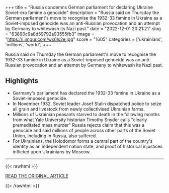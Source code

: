 +++
title = "Russia condemns German parliament for declaring Ukraine Soviet-era famine a genocide"
description = "Russia said on Thursday the German parliament's move to recognise the 1932-33 famine in Ukraine as a Soviet-imposed genocide was an anti-Russian provocation and an attempt by Germany to whitewash its Nazi past."
date = "2022-12-01 20:21:21"
slug = "63890c9a8d59792a93555fb3"
image = "https://i.imgur.com/wx6ls2e.jpg"
score = "1605"
categories = ['ukrainians', 'millions', 'world']
+++

Russia said on Thursday the German parliament's move to recognise the 1932-33 famine in Ukraine as a Soviet-imposed genocide was an anti-Russian provocation and an attempt by Germany to whitewash its Nazi past.

## Highlights

- Germany's parliament has declared the 1932-33 famine in Ukraine as a Soviet-imposed genocide.
- In November 1932, Soviet leader Josef Stalin dispatched police to seize all grain and livestock from newly collectivised Ukrainian farms.
- Millions of Ukrainian peasants starved to death in the following months from what Yale University historian Timothy Snyder calls "clearly premeditated mass murder" Russia rejects claim that this was a genocide and said millions of people across other parts of the Soviet Union, including in Russia, also suffered.
- For Ukrainians, the Holodomor forms a central part of the country's identity as an independent nation state, and proof of historical injustices inflicted upon Ukrainians by Moscow.

---

{{< rawhtml >}}
  <p class="article-category">
    <a target="_blank" href="https://www.reuters.com/world/europe/russia-condemns-german-parliament-declaring-ukraine-soviet-era-famine-genocide-2022-12-01/">READ THE ORIGINAL ARTICLE</a>
  </p>
{{< /rawhtml >}}
